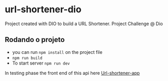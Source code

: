 # url-shortener-dio

Project created with DIO to build a URL Shortener.
Project Challenge @ Dio

## Rodando o projeto

- you can run `npm install` on the project file
- `npm run build`
- To start server `npm run dev`


In testing phase the front end of this api here [Url-shortener-app](https://github.com/93MarlonSilva/Url-shortener-app.git)





